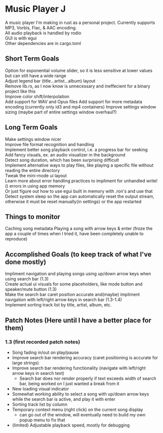 # Music Player J

A music player I'm making in rust as a personal project. Currently supports MP3, Vorbis, Flac, & AAC encoding.  
All audio playback is handled by rodio  
GUI is with egui  
Other dependencies are in cargo.toml


## Short Term Goals

Option for exponential volume slider, so it is less sensitive at lower values but can still have a wide range  
Adjust legend bar (title...artist...album) layout  
Remove lib.rs, as I now know is unnecessary and ineffecient for a binary project like this  
Improve color shift/interpolation  
Add support for WAV and Opus files
Add support for more metadata encoding (currently only id3 and mp4 containers)
Improve settings window sizing (maybe part of entire settings window overhaul?)


## Long Term Goals

Make settings window nicer  
Improve file format recognition and handling  
Implement better song playback control, i.e. a progress bar for seeking  
Add fancy visuals, ex. an audio visualizer in the background  
Detect song duration, which has been surprising difficult  
Implement alternative ways to play files, like playing a specific file without reading the entire directory  
Tweak the mini-mode ui layout  
Learn more about error handling practices to impliment for unhandled write!() errors in using app memory  
Or just figure out how to use egui built in memory with .ron's and use that  
Detect system sleep so the app can automatically reset the output stream, otherwise it must be reset manually(in settings) or the app restarted  


## Things to monitor

Caching song metadata
Playing a song with arrow keys & enter (froze the app a couple of times when I tried it, have been completely unable to reproduce)


## Accomplished Goals (to keep track of what I've done mostly)

Impliment navigation and playing songs using up/down arrow keys when using search bar (1.3)  
Create actual ui visuals for some placeholders, like mode button and speaker/mute button (1.3)  
Make the search bar caret position accurate and(maybe) impliment navigation with left/right arrow keys in search bar (1.3-1.4)  
Implement sorting track list by title, artist, album, etc.  


## Patch Notes (Here until I have a better place for them)

### 1.3 (first recorded patch notes)

- Song fading in/out on play/pause  
- Improve search bar rendering accuracy (caret positioning is accurate for large strings)  
- Improve search bar rendering functionality (navigate with left/right arrow keys in search text)  
    - Search bar does nor render properly if text exceeds width of search bar, being worked on I just wanted a break from it
- New loading visual indicator  
- Somewhat working ability to select a song with up/down arrow keys while the search bar is active, and play it with enter  
- Sorting track list by column  
- Temporary context menu (right click) on the current song display  
    - can go out of the window, will eventually need to build my own popup menu to fix that
- (limited) Adjustable playback speed, mostly for debugging  